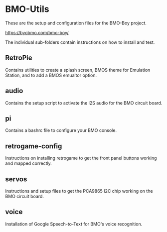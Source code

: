 # BMO-Utils

These are the setup and configuration files for the BMO-Boy project.

https://byobmo.com/bmo-boy/

The individual sub-folders contain instructions on how to install and test.

## RetroPie
Contains utilities to create a splash screen, BMOS theme for Emulation Station, and to add a BMOS emualtor option.

## audio
Contains the setup script to activate the I2S audio for the BMO circuit board.

## pi
Contains a bashrc file to configure your BMO console.

## retrogame-config
Instructions on installing retrogame to get the front panel buttons working and mapped correctly.

## servos
Instructions and setup files to get the PCA9865 I2C chip working on the BMO circuit board.

## voice
Installation of Google Speech-to-Text for BMO's voice recognition.



